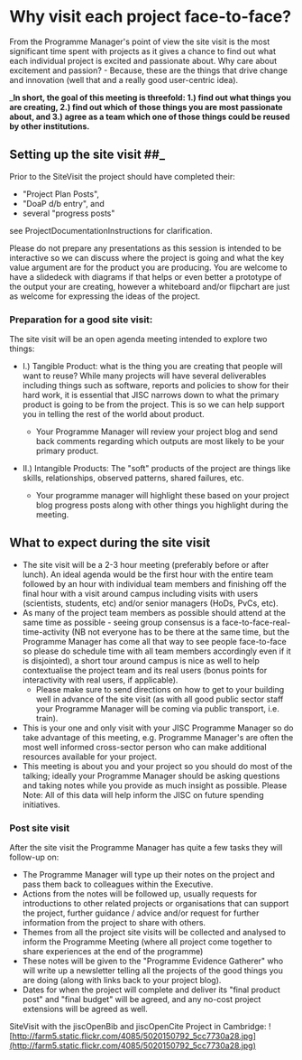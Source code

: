# Why visit each project face-to-face? #

From the Programme Manager's point of view the site visit is the most significant time spent with projects as it gives a chance to find out what each individual project is excited and passionate about.  Why care about excitement and passion? - Because, these are the things that drive change and innovation (well that and a really good user-centric idea).

_**In short, the goal of this meeting is threefold: 1.) find out what things you are creating, 2.) find out which of those things you are most passionate about, and 3.) agree as a team which one of those things could be reused by other institutions.**

## Setting up the site visit ##_

Prior to the SiteVisit the project should have completed their:
  * "Project Plan Posts",
  * "DoaP d/b entry", and
  * several "progress posts"

see ProjectDocumentationInstructions for clarification.

Please do not prepare any presentations as this session is intended to be interactive so we can discuss where the project is going and what the key value argument are for the product you are producing.  You are welcome to have a slidedeck with diagrams if that helps or even better a prototype of the output your are creating, however a whiteboard and/or flipchart are just as welcome for expressing the ideas of the project.

### Preparation for a good site visit: ###
The site visit will be an open agenda meeting intended to explore two things:

  * I.) Tangible Product: what is the thing you are creating that people will want to reuse?  While many projects will have several deliverables including things such as software, reports and policies to show for their hard work, it is essential that JISC narrows down to what the primary product is going to be from the project.  This is so we can help support you in telling the rest of the world about product.
    * Your Programme Manager will review your project blog and send back comments regarding which outputs are most likely to be your primary product.

  * II.) Intangible Products: The "soft" products of the project are things like skills, relationships, observed patterns, shared failures, etc.
    * Your programme manager will highlight these based on your project blog progress posts along with other things you highlight during the meeting.

## What to expect during the site visit ##
  * The site visit will be a 2-3 hour meeting (preferably before or after lunch).  An ideal agenda would be the first hour with the entire team followed by an hour with individual team members and finishing off the final hour with a visit around campus including visits with users (scientists, students, etc) and/or senior managers (HoDs, PvCs, etc).
  * As many of the project team members as possible should attend at the same time as possible - seeing group consensus is a face-to-face-real-time-activity (NB not everyone has to be there at the same time, but the Programme Manager has come all that way to see people face-to-face so please do schedule time with all team members accordingly even if it is disjointed), a short tour around campus is nice as well to help contextualise the project team and its real users (bonus points for interactivity with real users, if applicable).
    * Please make sure to send directions on how to get to your building well in advance of the site visit (as with all good public sector staff your Programme Manager will be coming via public transport, i.e. train).
  * This is your one and only visit with your JISC Programme Manager so do take advantage of this meeting, e.g. Programme Manager's are often the most well informed cross-sector person who can make additional resources available for your project.
  * This meeting is about you and your project so you should do most of the talking; ideally your Programme Manager should be asking questions and taking notes while you provide as much insight as possible.  Please Note: All of this data will help inform the JISC on future spending initiatives.

### Post site visit ###
After the site visit the Programme Manager has quite a few tasks they will follow-up on:
  * The Programme Manager will type up their notes on the project and pass them back to colleagues within the Executive.
  * Actions from the notes will be followed up, usually requests for introductions to other related projects or organisations that can support the project, further guidance / advice and/or request for further information from the project to share with others.
  * Themes from all the project site visits will be collected and analysed to inform the Programme Meeting (where all project come together to share experiences at the end of the programme)
  * These notes will be given to the "Programme Evidence Gatherer" who will write up a newsletter telling all the projects of the good things you are doing (along with links back to your project blog).
  * Dates for when the project will complete and deliver its "final product post" and "final budget" will be agreed, and any no-cost project extensions will be agreed as well.

SiteVisit with the jiscOpenBib and jiscOpenCite Project in Cambridge:
![http://farm5.static.flickr.com/4085/5020150792_5cc7730a28.jpg](http://farm5.static.flickr.com/4085/5020150792_5cc7730a28.jpg)